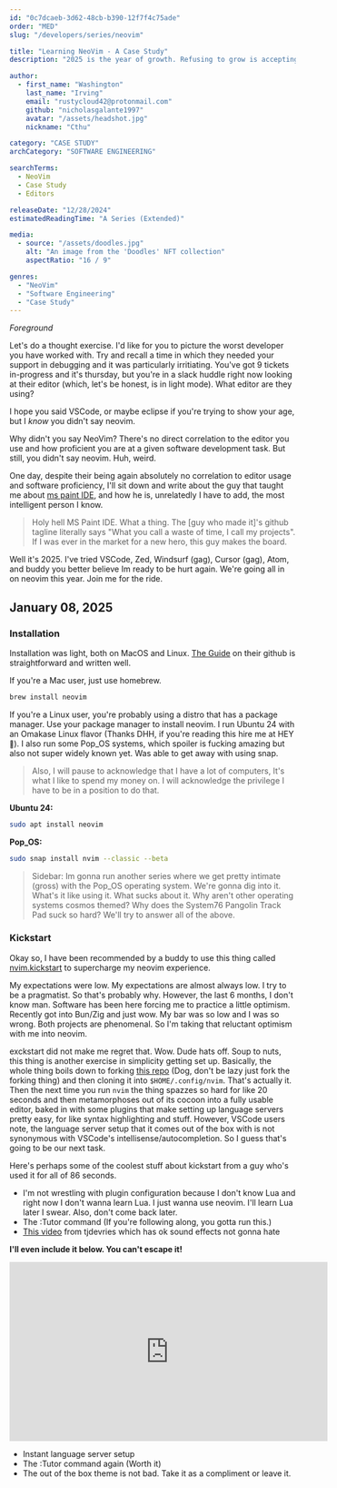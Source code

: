 ```yaml
---
id: "0c7dcaeb-3d62-48cb-b390-12f7f4c75ade"
order: "MED"
slug: "/developers/series/neovim"

title: "Learning NeoVim - A Case Study"
description: "2025 is the year of growth. Refusing to grow is accepting to die. Alright maybe that's a lot. Either way, we're gonna become proficient at neovim this year. It's my new year's resolution of sorts. Also, I want to belong to that 1%. You know the one I'm talking about. That class of developer that literally never leaves ghostty, demolishes tickets, and sucks the souls of lesser lifeforms."

author:
  - first_name: "Washington"
    last_name: "Irving"
    email: "rustycloud42@protonmail.com"
    github: "nicholasgalante1997"
    avatar: "/assets/headshot.jpg"
    nickname: "Cthu"

category: "CASE STUDY"
archCategory: "SOFTWARE ENGINEERING"

searchTerms:
  - NeoVim
  - Case Study
  - Editors

releaseDate: "12/28/2024"
estimatedReadingTime: "A Series (Extended)"

media:
  - source: "/assets/doodles.jpg"
    alt: "An image from the 'Doodles' NFT collection"
    aspectRatio: "16 / 9"

genres:
  - "NeoVim"
  - "Software Engineering"
  - "Case Study"
---
```


*Foreground*

Let's do a thought exercise. I'd like for you to picture the worst developer you have worked with. Try and recall a time in which they needed your support in debugging and it was particularly irritiating. You've got 9 tickets in-progress and it's thursday, but you're in a slack huddle right now looking at their editor (which, let's be honest, is in light mode). What editor are they using?

I hope you said VSCode, or maybe eclipse if you're trying to show your age, but I _know_ you didn't say neovim.

Why didn't you say NeoVim? There's no direct correlation to the editor you use and how proficient you are at a given software development task. But still, you didn't say neovim. Huh, weird.  

One day, despite their being again absolutely no correlation to editor usage and software proficiency, I'll sit down and write about the guy that taught me about [ms paint IDE](https://github.com/MSPaintIDE/MSPaintIDE?tab=readme-ov-file), and how he is, unrelatedly I have to add, the most intelligent person I know. 

> Holy hell MS Paint IDE. What a thing. The [guy who made it]'s github tagline literally says "What you call a waste of time, I call my projects". If I was ever in the market for a new hero, this guy makes the board. 

Well it's 2025. I've tried VSCode, Zed, Windsurf (gag), Cursor (gag), Atom, and buddy you better believe Im ready to be hurt again. We're going all in on neovim this year. Join me for the ride.

## January 08, 2025

### Installation  

Installation was light, both on MacOS and Linux. [The Guide](https://github.com/neovim/neovim/blob/master/INSTALL.md) on their github is straightforward and written well.  

If you're a Mac user, just use homebrew.

```bash
brew install neovim
```

If you're a Linux user, you're probably using a distro that has a package manager. Use your package manager to install neovim. I run Ubuntu 24 with an Omakase Linux flavor (Thanks DHH, if you're reading this hire me at HEY <small>👋</small>). I also run some Pop_OS systems, which spoiler is fucking amazing but also not super widely known yet. Was able to get away with using snap.  

> Also, I will pause to acknowledge that I have a lot of computers, It's what I like to spend my money on. I will acknowledge the privilege I have to be in a position to do that.  

**Ubuntu 24:**

```bash
sudo apt install neovim
```

**Pop_OS:**

```bash
sudo snap install nvim --classic --beta
```

> Sidebar: Im gonna run another series where we get pretty intimate (gross) with the Pop_OS operating system. We're gonna dig into it. What's it like using it. What sucks about it. Why aren't other operating systems cosmos themed? Why does the System76 Pangolin Track Pad suck so hard? We'll try to answer all of the above.

### Kickstart

Okay so, I have been recommended by a buddy to use this thing called [nvim.kickstart](https://github.com/nvim-lua/kickstart.nvim) to supercharge my neovim experience.  

My expectations were low. My expectations are almost always low. I try to be a pragmatist. So that's probably why. However, the last 6 months, I don't know man. Software has been here forcing me to practice a little optimism. Recently got into Bun/Zig and just wow. My bar was so low and I was so wrong. Both projects are phenomenal. So I'm taking that reluctant optimism with me into neovim.  

exckstart did not make me regret that. Wow. Dude hats off. Soup to nuts, this thing is another exercise in simplicity getting set up. Basically, the whole thing boils down to forking [this repo](https://github.com/nvim-lua/kickstart.nvim) (Dog, don't be lazy just fork the forking thing) and then cloning it into `$HOME/.config/nvim`. That's actually it. Then the next time you run `nvim` the thing spazzes so hard for like 20 seconds and then metamorphoses out of its cocoon into a fully usable editor, baked in with some plugins that make setting up language servers pretty easy, for like syntax highlighting and stuff. However, VSCode users note, the language server setup that it comes out of the box with is not synonymous with VSCode's intellisense/autocompletion. So I guess that's going to be our next task.  

Here's perhaps some of the coolest stuff about kickstart from a guy who's used it for all of 86 seconds.

- I'm not wrestling with plugin configuration because I don't know Lua and right now I don't wanna learn Lua. I just wanna use neovim. I'll learn Lua later I swear. Also, don't come back later.  
- The :Tutor command (If you're following along, you gotta run this.)
- [This video](https://www.youtube.com/watch?v=m8C0Cq9Uv9o) from tjdevries which has ok sound effects not gonna hate

**I'll even include it below. You can't escape it!**

<iframe width="560" height="315" src="https://www.youtube.com/embed/m8C0Cq9Uv9o?si=wMRc7addSF7wpHmw" title="YouTube video player" frameborder="0" allow="accelerometer; autoplay; clipboard-write; encrypted-media; gyroscope; picture-in-picture; web-share" referrerpolicy="strict-origin-when-cross-origin" allowfullscreen></iframe>

- Instant language server setup
- The :Tutor command again (Worth it)
- The out of the box theme is not bad. Take it as a compliment or leave it.  
